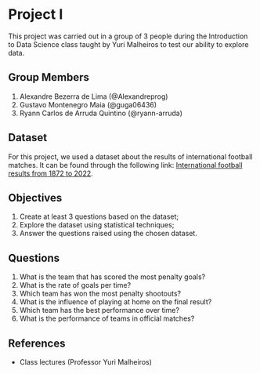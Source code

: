 # Project I

This project was carried out in a group of 3 people during the Introduction to Data Science class taught by Yuri Malheiros to test our ability to explore data.

## Group Members

1. Alexandre Bezerra de Lima (@Alexandreprog)
2. Gustavo Montenegro Maia (@guga06436)
3. Ryann Carlos de Arruda Quintino (@ryann-arruda)

## Dataset

For this project, we used a dataset about the results of international football matches. It can be found through the following link: [International football results from 1872 to 2022](https://www.kaggle.com/datasets/martj42/international-football-results-from-1872-to-2017).

## Objectives

1. Create at least 3 questions based on the dataset;
2. Explore the dataset using statistical techniques;
3. Answer the questions raised using the chosen dataset.

## Questions

1. What is the team that has scored the most penalty goals? 
2. What is the rate of goals per time?
3. Which team has won the most penalty shootouts? 
4. What is the influence of playing at home on the final result?
5. Which team has the best performance over time?
6. What is the performance of teams in official matches?

## References

* Class lectures (Professor Yuri Malheiros)
